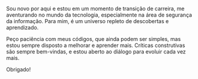 Sou novo por aqui e estou em um momento de transição de carreira, me aventurando no mundo da tecnologia, especialmente na área de segurança da informação. Para mim, é um universo repleto de descobertas e aprendizado.

Peço paciência com meus códigos, que ainda podem ser simples, mas estou sempre disposto a melhorar e aprender mais. Críticas construtivas são sempre bem-vindas, e estou aberto ao diálogo para evoluir cada vez mais.

Obrigado!
